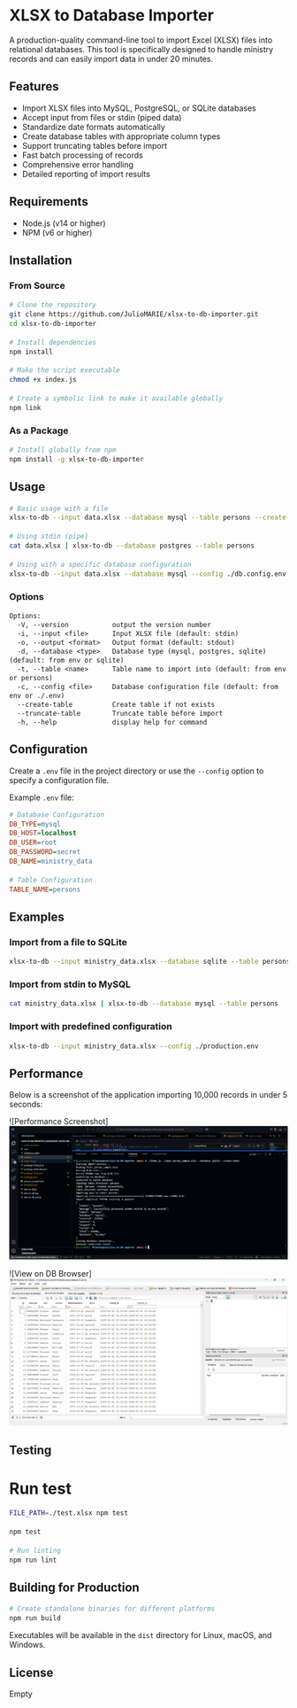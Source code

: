 # XLSX to Database Importer

A production-quality command-line tool to import Excel (XLSX) files into relational databases. This tool is specifically designed to handle ministry records and can easily import data in under 20 minutes.

## Features

- Import XLSX files into MySQL, PostgreSQL, or SQLite databases
- Accept input from files or stdin (piped data)
- Standardize date formats automatically
- Create database tables with appropriate column types
- Support truncating tables before import
- Fast batch processing of records
- Comprehensive error handling
- Detailed reporting of import results

## Requirements

- Node.js (v14 or higher)
- NPM (v6 or higher)

## Installation

### From Source

```bash
# Clone the repository
git clone https://github.com/JulioMARIE/xlsx-to-db-importer.git
cd xlsx-to-db-importer

# Install dependencies
npm install

# Make the script executable
chmod +x index.js

# Create a symbolic link to make it available globally
npm link
```

### As a Package

```bash
# Install globally from npm
npm install -g xlsx-to-db-importer
```

## Usage

```bash
# Basic usage with a file
xlsx-to-db --input data.xlsx --database mysql --table persons --create-table

# Using stdin (pipe)
cat data.xlsx | xlsx-to-db --database postgres --table persons

# Using with a specific database configuration
xlsx-to-db --input data.xlsx --database mysql --config ./db.config.env
```

### Options

```
Options:
  -V, --version           output the version number
  -i, --input <file>      Input XLSX file (default: stdin)
  -o, --output <format>   Output format (default: stdout)
  -d, --database <type>   Database type (mysql, postgres, sqlite) (default: from env or sqlite)
  -t, --table <name>      Table name to import into (default: from env or persons)
  -c, --config <file>     Database configuration file (default: from env or ./.env)
  --create-table          Create table if not exists
  --truncate-table        Truncate table before import
  -h, --help              display help for command
```

## Configuration

Create a `.env` file in the project directory or use the `--config` option to specify a configuration file.

Example `.env` file:

```ini
# Database Configuration
DB_TYPE=mysql
DB_HOST=localhost
DB_USER=root
DB_PASSWORD=secret
DB_NAME=ministry_data

# Table Configuration
TABLE_NAME=persons
```

## Examples

### Import from a file to SQLite

```bash
xlsx-to-db --input ministry_data.xlsx --database sqlite --table persons --create-table
```

### Import from stdin to MySQL

```bash
cat ministry_data.xlsx | xlsx-to-db --database mysql --table persons
```

### Import with predefined configuration

```bash
xlsx-to-db --input ministry_data.xlsx --config ./production.env
```

## Performance

Below is a screenshot of the application importing 10,000 records in under 5 seconds:

![Performance Screenshot]
![alt text](best_performance.png)

![View on DB Browser]
![alt text](db_overview.png)

## Testing

# Run test
```bash
FILE_PATH=./test.xlsx npm test

npm test

# Run linting
npm run lint
```

## Building for Production

```bash
# Create standalone binaries for different platforms
npm run build
```

Executables will be available in the `dist` directory for Linux, macOS, and Windows.

## License
Empty